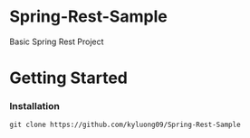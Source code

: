 # Spring-Rest-Sample
Basic Spring Rest Project 

# Getting Started
### Installation
```
git clone https://github.com/kyluong09/Spring-Rest-Sample
```
